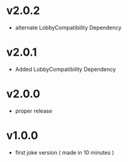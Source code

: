 # v2.0.2
- alternate LobbyCompatibility Dependency

# v2.0.1
- Added LobbyCompatibility Dependency

# v2.0.0
- proper release

# v1.0.0
- first joke version ( made in 10 minutes )
